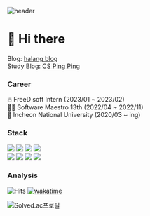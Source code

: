 
![header](https://capsule-render.vercel.app/api?type=soft&color=DD921F&height=200&section=header&text=Hi!%20I'm%20Halang&fontSize=50&animation=scaleIn)

# 👋 Hi there
Blog: [halang blog](https://velog.io/@lhr4884) <br>
Study Blog: [CS Ping Ping](https://blog-cs-pingping.vercel.app/docs/intro)

### Career
🔥 FreeD soft Intern (2023/01 ~ 2023/02) <br>
👩‍💻 Software Maestro 13th (2022/04 ~ 2022/11) <br>
🏫 Incheon National University (2020/03 ~ ing)


### Stack
<div >
<img src="https://img.shields.io/badge/HTML5-E34F26?style=for-the-badge&logo=html5&logoColor=white"/>
<img src="https://img.shields.io/badge/CSS3-1572B6?style=for-the-badge&logo=css3&logoColor=white"/>
<img src="https://img.shields.io/badge/JavaScript-323330?style=for-the-badge&logo=javascript&logoColor=F7DF1E"/>
<img src="https://img.shields.io/badge/TypeScript-007ACC?style=for-the-badge&logo=typescript&logoColor=white"/>
<br>
  <img src="https://img.shields.io/badge/React-20232A?style=for-the-badge&logo=react&logoColor=61DAFB"/>
<img src="https://img.shields.io/badge/Rust-black?style=for-the-badge&logo=rust&logoColor=#E57324"/>
<img src="https://img.shields.io/badge/GitHub-100000?style=for-the-badge&logo=github&logoColor=white"/>
<img src="https://img.shields.io/badge/GIT-E44C30?style=for-the-badge&logo=git&logoColor=white"/>
</div>



### Analysis 
![Hits](https://hits.seeyoufarm.com/api/count/incr/badge.svg?url=https%3A%2F%2Fgithub.com%2Fharyung-lee&count_bg=%233DC7C8&title_bg=%23555555&icon=&icon_color=%23E7E7E7&title=hits&edge_flat=false)
[![wakatime](https://wakatime.com/badge/user/02d79381-005e-489b-b7f0-5fdf9dc2a088.svg)](https://wakatime.com/@02d79381-005e-489b-b7f0-5fdf9dc2a088)

![Solved.ac프로필](http://mazassumnida.wtf/api/v2/generate_badge?boj=halang)





